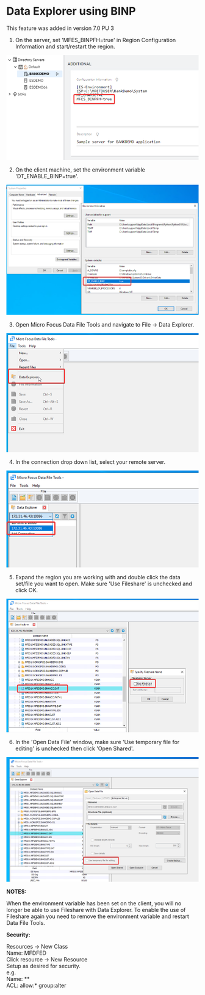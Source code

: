 # Data Explorer using BINP  

This feature was added in version 7.0 PU 3  

1. On the server, set 'MFES_BINPFH=true' in Region Configuration Information and start/restart the region.  

![1](images/binp-01.png)

2. On the client machine, set the environment variable 'DT_ENABLE_BINP=true'.  

![2](images/binp-02.png)

3. Open Micro Focus Data File Tools and navigate to File -> Data Explorer.  

![3](images/binp-03.png)

4. In the connection drop down list, select your remote server.  

![4](images/binp-04.png)

5. Expand the region you are working with and double click the data set/file you want to open. Make sure 'Use Fileshare' is unchecked and click OK.  

![5](images/binp-05.png)

6. In the 'Open Data File' window, make sure 'Use temporary file for editing' is unchecked then click 'Open Shared'.  

![6](images/binp-06.png)

**NOTES:**  

When the environment variable has been set on the client, you will no longer be able to use Fileshare with Data Explorer. To enable the use of Fileshare again you need to remove the environment variable and restart Data File Tools.  

**Security:**  

Resources -> New Class  
Name: MFDFED  
Click resource -> New Resource  
Setup as desired for security.  
e.g.  
Name: **  
ACL: allow:* group:alter  
